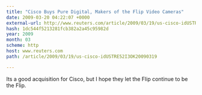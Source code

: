 ```yaml
---
title: "Cisco Buys Pure Digital, Makers of the Flip Video Cameras"
date: 2009-03-20 04:22:07 +0000
external-url: http://www.reuters.com/article/2009/03/19/us-cisco-idUSTRE52I3OK20090319
hash: 1dc544f5213281fcb382a2a45c95982d
year: 2009
month: 03
scheme: http
host: www.reuters.com
path: /article/2009/03/19/us-cisco-idUSTRE52I3OK20090319

---
```


Its a good acquisition for Cisco, but I hope they let the Flip continue to be the Flip.

<blockquote>

</blockquote>

